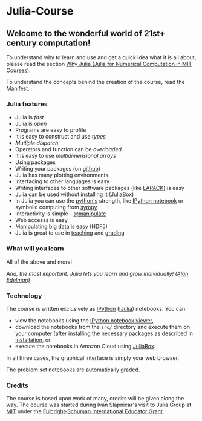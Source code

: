 Julia-Course
============

##  Welcome to the wonderful world of 21st+  century computation!

To understand why to learn and use and get a quick idea what it is all about, please read the section 
[Why Julia (Julia for Numerical Computation in MIT Courses)](https://github.com/stevengj/julia-mit/blob/master/README.md#why-julia).

To understand the concepts behind the creation of the course, read the [Manifest](src/Manifest.ipynb).

### Julia features

* Julia is _fast_
* Julia is _open_
* Programs are easy to profile
* It is easy to construct and use _types_
* _Mutliple dispatch_
* Operators and function can be _overloaded_
* It is easy to use _multidimensional arrays_
* Using packages
* Writing your packages (on [github](https://github.com))
* Julia has many plotting environments
* Interfacing to other languages is easy
* Writing interfaces to other software packages (like [LAPACK](http://www.netlib.org/lapack)) is easy
* Julia can be used without installing it ([JuliaBox](http://juliabox.org))
* In Julia you can use the [python's](https://www.python.org/) strength, like [IPython notebook](http://ipython.org/) or symbolic computing from [sympy](http://sympy.org/en/index.html)
* Interactivity is simple - [@manipulate](https://github.com/JuliaLang/Interact.jl)
* Web accesss is easy
* Manipulating big data is easy ([HDF5](http://www.hdfgroup.org/HDF5/))
* Julia is great to use in [teaching](http://julialang.org/teaching/) and [grading](https://github.com/jupyter/nbgrader)

### What will you learn
All of the above and more!

_And, the most important, Julia lets you learn and grow individually!_ [_(Alan Edelman)_](http://www-math.mit.edu/~edelman/index.php)

### Technology

The course is written exclusively as [IPython](http://ipython.org/) ([IJulia](https://github.com/JuliaLang/IJulia.jl)) notebooks.
You can:
* view the notebooks using the [IPython notebook viewer](http://nbviewer.ipython.org/),
* download the notebooks from the `src/` directory and execute them on your computer (after installing the necessary packages as described in [Installation](http://nbviewer.ipython.org/url/github.mit.edu/slapnica/Julia-Course/src/Installation.ipynb), or
* execute the notebooks in Amazon Cloud using [JuliaBox](https://juliabox.org/).


In all three cases, the graphical interface is simply your web browser.

The problem set notebooks are automatically graded.

### Credits

The course is based upon work of many, credits will be given along the way. The course was started during Ivan Slapnicar's visit to Julia Group at [MIT](http://www.mit./edu) under the [Fulbright-Schuman International Educator Grant](http://www.fulbrightschuman.eu/).

